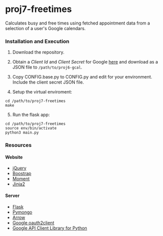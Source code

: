 # proj7-freetimes
Calculates busy and free times using fetched appointment data from a selection of a user's Google calendars.

### Installation and Execution

1) Download the repository.

2) Obtain a *Client Id* and *Client Secret* for Google [here](https://auth0.com/docs/connections/social/google) and download as a JSON file to `/path/to/proj6-gcal`.

3) Copy CONFIG.base.py to CONFIG.py and edit for your environment. Include the client secret JSON file.

4) Setup the virtual enviroment:
```shell
cd /path/to/proj7-freetimes
make
```

5) Run the flask app:
```shell
cd /path/to/proj7-freetimes
source env/bin/activate
python3 main.py
```

### Resources

#### Website

- [jQuery](https://jquery.com/)
- [Boostrap](http://getbootstrap.com/)
- [Moment](http://momentjs.com/)
- [Jinja2](http://jinja.pocoo.org/)

#### Server

- [Flask](http://flask.pocoo.org/)
- [Pymongo](https://api.mongodb.org/python/current/)
- [Arrow](http://crsmithdev.com/arrow/)
- [Google oauth2client](https://github.com/google/oauth2client)
- [Google API Client Library for Python](https://developers.google.com/api-client-library/python/)
